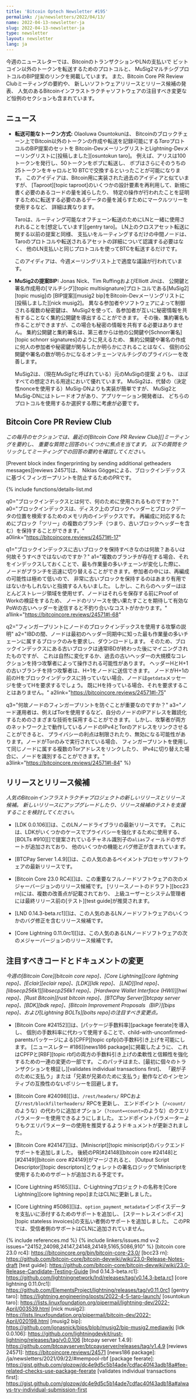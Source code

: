 ```yaml
---
title: 'Bitcoin Optech Newsletter #195'
permalink: /ja/newsletters/2022/04/13/
name: 2022-04-13-newsletter-ja
slug: 2022-04-13-newsletter-ja
type: newsletter
layout: newsletter
lang: ja
---
```

今週のニュースレターでは、BitcoinのトランザクションやLNの支払いで
ビットコイン以外のトークンを転送するためのプロトコルと、
MuSig2マルチシグプロトコルのBIP提案のリンクを掲載しています。
また、Bitcoin Core PR Review Clubミーティングの要約や、
新しいソフトウェアリリースとリリース候補の発表、
人気のあるBitcoinインフラストラクチャソフトウェアの注目すべき変更など恒例のセクションも含まれています。

## ニュース

- **<!--transferable-token-scheme-->転送可能なトークン方式:** Olaoluwa Osuntokunは、
  Bitcoinのブロックチェーン上でBitcoin以外のトークンの作成や転送を記録可能にする*Taro*プロトコルのBIP提案のセットを
  Bitcoin-DevメーリングリストとLightning-Devメーリングリストに[投稿しました][osuntokun taro]。
  例えば、アリスは100トークンを発行し、50トークンをボブに転送し、
  ボブはさらにそのうちの25トークンをキャロルと10 BTCで交換するといったことが可能になります。
  このアイディアは、Bitcoin用に実装された過去のアイディアと似ていますが、
  [Taproot][topic taproot]のいくつかの設計要素を再利用して、新規に書く必要のあるコードの量を減らしたり、
  特定の操作が行われたことを証明するために転送する必要のあるデータの量を減らすためにマークルツリーを使用するなど、
  詳細は異なります。

    Taroは、ルーティング可能なオフチェーン転送のためにLNと一緒に使用されれることを[想定しています][gentry taro]。
    LN上のクロスアセット転送に関する以前の提案と同様、
    支払いをルーティングするだけの中間ノードは、Taroのプロトコルや転送されるアセットの詳細について認識する必要はなく、
    他のLN支払いと同じプロトコルを使ってBTCを転送するだけです。

    このアイディアは、今週メーリングリスト上で適度な議論が行われています。

- **MuSig2の提案BIP:** Jonas Nick、Tim RuffingおよびElliott Jinは、
  公開鍵と署名作成用の[マルチシグ][topic multisignature]プロトコルである[MuSig2][topic musig]の
  [BIP提案][musig2 bip]をBitcoin-Devメーリングリストに[投稿しました][nick musig2]。
  異なる参加者やソフトウェアによって制御される複数の秘密鍵は、
  MuSig2を使って、各参加者が互いに秘密情報を共有することなく集約公開鍵を導出することができます。
  その後、集約署名も作ることができますが、この場合も秘密の情報を共有する必要はありません。
  集約公開鍵と集約署名は、第三者からは他の公開鍵や[Schnorr署名][topic schnorr signatures]のように見えるため、
  集約公開鍵や署名の作成に何人の参加者や秘密鍵が関与したか明らかにされることはなく、
  個別の公開鍵や署名の数が明らかになるオンチェーンマルチシグのプライバシーを改善します。

    MuSig2は、（現在*MuSig1*と呼ばれている）元のMuSigの提案 よりも、
    ほぼすべての想定される用途において優れています。
    MuSig2は、代替の（決定性nonceを使用する）MuSig-DNよりも実装が簡単ですが、
    MuSig2とMuSig-DNにはトレードオフがあり、アプリケーション開発者は、
    どちらのプロトコルを使用するか選択する際に考慮が必要です。

## Bitcoin Core PR Review Club

*この毎月のセクションでは、最近の[Bitcoin Core PR Review Club][]ミーティングを要約し、
重要な質問と回答のいくつかに焦点を当てます。
以下の質問をクリックしてミーティングでの回答の要約を確認してください。*

[Prevent block index fingerprinting by sending additional getheaders messages][reviews 24571]は、
Niklas Göggeによる、ブロックインデックスに基づくフィンガープリントを防止するためのPRです。

{% include functions/details-list.md

  q0="<!--what-is-the-block-index-and-what-is-it-used-for-->ブロックインデックスとは何で、何のために使用されるものですか？"
  a0="ブロックインデックスは、ディスク上のブロックヘッダーとブロックデータの位置を検索するためのメモリ内のインデックスです。
再編成に対応するためにブロック「ツリー」の複数のブランチ（つまり、古いブロックヘッダーを含む）を保持することができます。"
  a0link="https://bitcoincore.reviews/24571#l-17"

  q1="<!--should-we-keep-stale-blocks-in-the-block-index-why-or-why-not-->ブロックインデックスに古いブロックを保持すべきなのは何故？あるいは何故そうすべきではないのですか？"
  a1="複数のブランチが存在する場合、それをインデックスしておくことで、最も作業量の多いチェーンが変化した際に、
ノードがブランチを迅速に切り替えることができます。参加者の中には、再編成の可能性は極めて低いので、
非常に古いブロックを保持するのはあまり有用ではないかもしれないと指摘する人もいました。
しかし、これらのヘッダーはほとんどストレージ領域を使用せず、ノードはそれらを保存する前にProof of Workの検証をするため、
ノードのリソースを使い果たすことを期待して有効なPoWの古いヘッダーを送信すると不釣り合いなコストがかかります。"
  a1link="https://bitcoincore.reviews/24571#l-68"

  q2="<!--describe-the-attack-using-a-node-s-block-index-for-fingerprinting-->フィンガープリントにノードのブロックインデックスを使用する攻撃の説明"
  a2="IBDの間、ノードは最初のヘッダー同期中に知った最も作業量の多いチェーンに属するブロックのみを要求し、ダウンロードします。
そのため、ブロックインデックスにある古いブロックは通常IBDが終わった後にマイニングされたものですが、
これは自然に変化するか、過去の古いヘッダーの大規模なコレクションを持つ攻撃者によって操作される可能性があります。
ヘッダーHとH+1の古いブランチを持つ攻撃者は、H+1をノードに送信できます。
ノードがH+1の前のHをブロックインデックスに持っていない場合、ノードは`getdata`メッセージを使ってHを要求するでしょう。
既にHを持っている場合、それを要求することはありません。"
  a2link="https://bitcoincore.reviews/24571#l-75"

  q3="<!--why-is-it-important-to-prevent-node-fingerprinting-->何故ノードのフィンガープリントを防ぐことが重要なのですか？"
  a3="ノード運用者は、例えばTorを使用するなど、自分のノードのIPアドレスを難読化するためのさまざまな技術を採用することができます。
しかし、攻撃者が両方のネットワーク上で動作しているノードのIPv4とTorのアドレスをリンクさせることができると、
プライバシーの利点は制限されたり、無効になる可能性があります。ノードがTorのみで実行されている場合、
フィンガープリントを使用して同じノードに属する複数のTorアドレスをリンクしたり、
IPv4に切り替えた場合に、ノードを識別することができます。"
  a3link="https://bitcoincore.reviews/24571#l-84"
%}

## リリースとリリース候補

*人気のBitcoinインフラストラクチャプロジェクトの新しいリリースとリリース候補。
新しいリリースにアップグレードしたり、リリース候補のテストを支援することを検討してください。*

- [LDK 0.0.106][]は、このLNノードライブラリの最新リリースです。
  これには、LDKがいくつかのケースでプライバシーを強化するために使用する、
  [BOLTs #910][]で提案されているチャネル識別子の`alias`フィールドのサポートが追加されており、
  他のいくつかの機能とバグ修正が含まれています。

- [BTCPay Server 1.4.9][]は、この人気のあるペイメントプロセッサソフトウェアの最新リリースです。

- [Bitcoin Core 23.0 RC4][]は、この重要なフルノードソフトウェアの次のメジャーバージョンのリリース候補です。
  [リリースノートのドラフト][bcc23 rn]には、複数の改善点が記載されており、
  上級ユーザーとシステム管理者には最終リリース前の[テスト][test guide]が推奨されます。

- [LND 0.14.3-beta.rc1][]は、この人気のあるLNノードソフトウェアのいくつかのバグ修正を含むリリース候補です。

- [Core Lightning 0.11.0rc1][]は、この人気のあるLNノードソフトウェアの次のメジャーバージョンのリリース候補です。

## 注目すべきコードとドキュメントの変更

*今週の[Bitcoin Core][bitcoin core repo]、[Core
Lightning][core lightning repo]、[Eclair][eclair repo]、[LDK][ldk repo]、
[LND][lnd repo]、[libsecp256k1][libsecp256k1 repo]、[Hardware Wallet
Interface (HWI)][hwi repo]、[Rust Bitcoin][rust bitcoin repo]、[BTCPay
Server][btcpay server repo]、[BDK][bdk repo]、[Bitcoin Improvement
Proposals（BIP）][bips repo]、および[Lightning BOLTs][bolts repo]の注目すべき変更点。*

- [Bitcoin Core #24152][]は、[パッケージ手数料率][package feerate]を導入し、
  個別の手数料率に代わって使用することで、child-with-unconfirmed-parentsパッケージによる[CPFP][topic cpfp]の手数料引き上げを可能にします。
  [ニュースレター #186][news186 package]に掲載したように、
  これはCPFPと[RBF][topic rbf]の両方の手数料引き上げの柔軟性と信頼性を強化するための一連の変更の一部です。
  このパッチはまた、[最初に個々のトランザクションを検証し][validates individual transactions first]、
  「親が子のために支払う」または「兄弟が兄弟のために支払う」動作などのインセンティブの互換性のないポリシーを回避します。

- [Bitcoin Core #24098][]は、`/rest/headers/` RPCおよび`/rest/blockfilterheaders/` RPCを更新し、
  エンドポイント（`/<count/`のような）の代わりに追加オプション（`?count=<count>`のような）のクエリパラメーターを使用できるようにしました。
  エンドポイントパラメーターよりもクエリパラメーターの使用を推奨するようドキュメントが更新されました。

- [Bitcoin Core #24147][]は、[Miniscript][topic miniscript]のバックエンドサポートを追加しました。
  後続のPR[#24148][bitcoin core #24148]と[#24149][bitcoin core #24149]がマージされると、
  [Output Script Descriptor][topic descriptors]とウォレットの署名ロジックでMiniscriptを使用するためのサポートが追加される予定です。

- [Core Lightning #5165][]は、C-Lightningプロジェクトの名称を[Core Lightning][core lightning repo]またはCLNに更新しました。

- [Core Lightning #5086][]は、`option_payment_metadata`インボイスデータを支払いに添付するためのサポートを追加し、
  [ステートレスインボイス][topic stateless invoices]の支払い者側のサポートを追加しました。
  このPRでは、受信者側のサポートはCLNに追加されていません。

{% include references.md %}
{% include linkers/issues.md v=2 issues="24152,24098,24147,24148,24149,5165,5086,910" %}
[bitcoin core 23.0 rc4]: https://bitcoincore.org/bin/bitcoin-core-23.0/
[bcc23 rn]: https://github.com/bitcoin-core/bitcoin-devwiki/wiki/23.0-Release-Notes-draft
[test guide]: https://github.com/bitcoin-core/bitcoin-devwiki/wiki/23.0-Release-Candidate-Testing-Guide
[lnd 0.14.3-beta.rc1]: https://github.com/lightningnetwork/lnd/releases/tag/v0.14.3-beta.rc1
[core lightning 0.11.0rc1]: https://github.com/ElementsProject/lightning/releases/tag/v0.11.0rc1
[gentry taro]: https://lightning.engineering/posts/2022-4-5-taro-launch/
[osuntokun taro]: https://lists.linuxfoundation.org/pipermail/lightning-dev/2022-April/003539.html
[nick musig2]: https://lists.linuxfoundation.org/pipermail/bitcoin-dev/2022-April/020198.html
[musig2 bip]: https://github.com/jonasnick/bips/blob/musig2/bip-musig2.mediawiki
[ldk 0.0.106]: https://github.com/lightningdevkit/rust-lightning/releases/tag/v0.0.106
[btcpay server 1.4.9]: https://github.com/btcpayserver/btcpayserver/releases/tag/v1.4.9
[reviews 24571]: https://bitcoincore.reviews/24571
[news186 package]: /ja/newsletters/2021/09/22/#mempool-rbf
[package feerate]: https://gist.github.com/glozow/dc4e9d5c5b14ade7cdfac40f43adb18a#fee-related-checks-use-package-feerate
[validates individual transactions first]: https://gist.github.com/glozow/dc4e9d5c5b14ade7cdfac40f43adb18a#always-try-individual-submission-first
